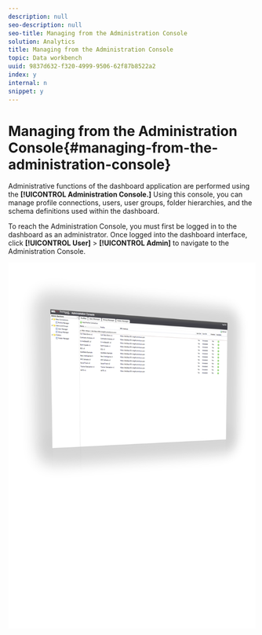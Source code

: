 ```yaml
---
description: null
seo-description: null
seo-title: Managing from the Administration Console
solution: Analytics
title: Managing from the Administration Console
topic: Data workbench
uuid: 9837d632-f320-4999-9506-62f87b8522a2
index: y
internal: n
snippet: y
---
```


# Managing from the Administration Console{#managing-from-the-administration-console}

Administrative functions of the dashboard application are performed using the **[!UICONTROL Administration Console.]** Using this console, you can manage profile connections, users, user groups, folder hierarchies, and the schema definitions used within the dashboard.

To reach the Administration Console, you must first be logged in to the dashboard as an administrator. Once logged into the dashboard interface, click **[!UICONTROL User]** > **[!UICONTROL Admin]** to navigate to the Administration Console.

![](assets/admin_console.png)


